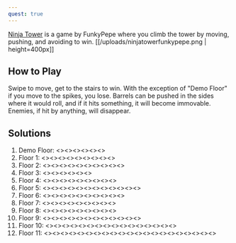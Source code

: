 ```yaml
---
quest: true
---
```

[Ninja Tower](https://play.fancade.com/5C3C280BB314BE96) is a game by FunkyPepe where you climb the tower by moving, pushing, and avoiding to win.
[[/uploads/ninjatowerfunkypepe.png | height=400px]]

## How to Play

Swipe to move, get to the stairs to win. With the exception of "Demo Floor" if you move to the spikes, you lose. Barrels can be pushed in the sides where it would roll, and if it hits something, it will become immovable. Enemies, if hit by anything, will disappear.

## Solutions

1. Demo Floor: <<NW>><<SW>><<NW>><<NW>><<NE>><<NW>>
2. Floor 1: <<SE>><<SW>><<NW>><<SW>><<SE>><<SW>><<NW>><<NE>><<NW>>
3. Floor 2: <<SW>><<NW>><<NE>><<NW>><<SW>><<SE>><<SW>><<NW>><<SW>><<NW>>
4. Floor 3: <<NE>><<NW>><<NW>><<NW>><<SW>><<NW>>
5. Floor 4: <<NW>><<NE>><<NE>><<NW>><<SW>><<SW>><<SE>><<NE>><<NW>>
6. Floor 5: <<NW>><<SW>><<SE>><<NE>><<NW>><<SW>><<NW>><<SW>><<SE>><<NE>><<NE>><<NW>>
7. Floor 6: <<SW>><<NW>><<NE>><<NW>><<NE>><<SE>><<SE>><<SW>><<SW>><<NW>>
8. Floor 7: <<NW>><<SW>><<NW>><<NE>><<SE>><<SE>><<SW>><<SW>><<NW>>
9. Floor 8: <<NE>><<NW>><<SW>><<NW>><<NW>><<NE>><<SE>><<SW>><<NW>>
10. Floor 9: <<NW>><<SE>><<SW>><<NW>><<NE>><<NW>><<SW>><<SW>><<NW>><<NE>><<NE>><<NW>>
11. Floor 10: <<NE>><<NW>><<SW>><<SE>><<NE>><<NW>><<SW>><<SE>><<SW>><<NW>><<NW>><<SW>><<NW>><<NE>><<NE>><<NW>>
12. Floor 11: <<NW>><<NE>><<SE>><<SW>><<NW>><<SW>><<NW>><<NE>><<SW>><<SE>><<NE>><<NW>><<NW>><<NE>><<SE>><<SE>><<SW>><<SW>><<SE>><<NE>><<NW>>